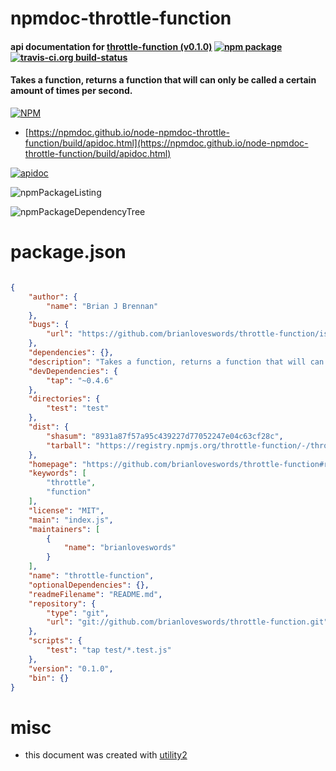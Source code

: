# npmdoc-throttle-function

#### api documentation for  [throttle-function (v0.1.0)](https://github.com/brianloveswords/throttle-function#readme)  [![npm package](https://img.shields.io/npm/v/npmdoc-throttle-function.svg?style=flat-square)](https://www.npmjs.org/package/npmdoc-throttle-function) [![travis-ci.org build-status](https://api.travis-ci.org/npmdoc/node-npmdoc-throttle-function.svg)](https://travis-ci.org/npmdoc/node-npmdoc-throttle-function)

#### Takes a function, returns a function that will can only be called a certain amount of times per second.

[![NPM](https://nodei.co/npm/throttle-function.png?downloads=true&downloadRank=true&stars=true)](https://www.npmjs.com/package/throttle-function)

- [https://npmdoc.github.io/node-npmdoc-throttle-function/build/apidoc.html](https://npmdoc.github.io/node-npmdoc-throttle-function/build/apidoc.html)

[![apidoc](https://npmdoc.github.io/node-npmdoc-throttle-function/build/screenCapture.buildCi.browser.%252Ftmp%252Fbuild%252Fapidoc.html.png)](https://npmdoc.github.io/node-npmdoc-throttle-function/build/apidoc.html)

![npmPackageListing](https://npmdoc.github.io/node-npmdoc-throttle-function/build/screenCapture.npmPackageListing.svg)

![npmPackageDependencyTree](https://npmdoc.github.io/node-npmdoc-throttle-function/build/screenCapture.npmPackageDependencyTree.svg)



# package.json

```json

{
    "author": {
        "name": "Brian J Brennan"
    },
    "bugs": {
        "url": "https://github.com/brianloveswords/throttle-function/issues"
    },
    "dependencies": {},
    "description": "Takes a function, returns a function that will can only be called a certain amount of times per second.",
    "devDependencies": {
        "tap": "~0.4.6"
    },
    "directories": {
        "test": "test"
    },
    "dist": {
        "shasum": "8931a87f57a95c439227d77052247e04c63cf28c",
        "tarball": "https://registry.npmjs.org/throttle-function/-/throttle-function-0.1.0.tgz"
    },
    "homepage": "https://github.com/brianloveswords/throttle-function#readme",
    "keywords": [
        "throttle",
        "function"
    ],
    "license": "MIT",
    "main": "index.js",
    "maintainers": [
        {
            "name": "brianloveswords"
        }
    ],
    "name": "throttle-function",
    "optionalDependencies": {},
    "readmeFilename": "README.md",
    "repository": {
        "type": "git",
        "url": "git://github.com/brianloveswords/throttle-function.git"
    },
    "scripts": {
        "test": "tap test/*.test.js"
    },
    "version": "0.1.0",
    "bin": {}
}
```



# misc
- this document was created with [utility2](https://github.com/kaizhu256/node-utility2)
